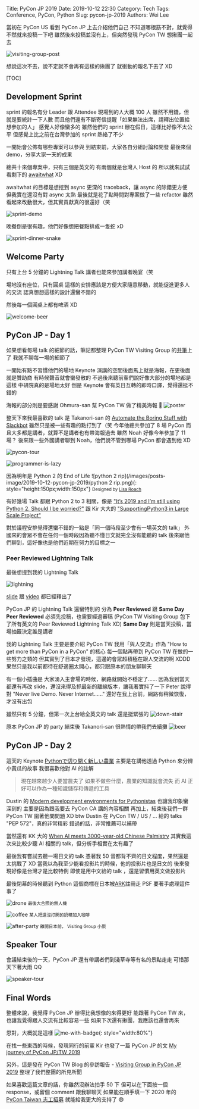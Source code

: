 Title: PyCon JP 2019
Date: 2019-10-12 22:30
Category: Tech
Tags: Conference, PyCon, Python
Slug: pycon-jp-2019
Authors: Wei Lee

當初在 PyCon US 看到 PyCon JP 上去介紹他們自己
不知道哪根筋不對，就覺得不然就來投稿一下吧
雖然後來投稿並沒有上，但突然發現 PyCon TW 想揪團一起去

![visiting-group-post](/images/posts-image/2019-10-12-pycon-jp-2019/visiting-group-post.png)

想說這次不去，說不定就不會再有這樣的揪團了
就衝動的報名下去了 XD

[TOC]

## Development Sprint
sprint 的報名有分 Leader 跟 Attendee
現場到的人大概 100 人
雖然不用錢，但就是要統計一下人數
而且他們還有不斷寄信提醒「如果無法出席，請釋出位置給想參加的人」
感覺人好像蠻多的
雖然他們的 sprint 辦在假日，這樣比好像不太公平
但感覺上比之前在台灣參加的 sprint 熱絡了不少

一開始會公佈有哪些專案可以參與
到結束前，大家各自分組討論和開發
最後來個 demo，分享大家一天的成果

總共十來個專案中，只有三個是英文的
有兩個就是台灣人 Host 的
所以就來試試看剩下的 [awaitwhat](https://github.com/dimaqq/awaitwhat) XD

awaitwhat 的目標是想挖到 async 更深的 traceback，讓 async 的除錯更方便
但我實在還沒有對 async 太熟
最後就是花了點時間對專案做了一些 refactor
雖然看起來改動很大，但其實貢獻真的很還好（笑

![sprint-demo](/images/posts-image/2019-10-12-pycon-jp-2019/15700839086070.jpg)

晚餐倒是很有趣，他們好像想把餐點排成一隻蛇 xD

![sprint-dinner-snake](/images/posts-image/2019-10-12-pycon-jp-2019/15700839118735.jpg)

## Welcome Party
只有上台 5 分鐘的 Lightning Talk 講者也能來參加講者晚宴（笑

場地沒有座位，只有圓桌
這樣的安排應該是方便大家隨意移動，就能促進更多人的交流
認真想想這樣的設計還蠻不錯的

然後每一個圓桌上都有啤酒 XD

![welcome-beer](/images/posts-image/2019-10-12-pycon-jp-2019/15700839787175.jpg)

## PyCon JP - Day 1
如果想看每場 talk 的細節的話，筆記都整理 PyCon TW Visiting Group 的[共筆](https://hackmd.io/pYYzA4hLROGFKbXR0QMTMA?view)上了
我就不聊每一場的細節了

一開始有點不習慣他們的場地
Keynote 演講的空間後面馬上就是海報，在更後面就是贊助商
有時候聲音就會蠻發散的
不過後來聽前輩們說好像大部分的場地都是這樣
中研院真的是場地太好
倒是 Keynote 會有英日互轉的即時口譯，覺得還挺不錯的

海報的部分則是要感謝 Ohmura-san 幫 PyCon TW 做了精美海報 🙏
![poster](/images/posts-image/2019-10-12-pycon-jp-2019/15700840034582.jpg)

整天下來我最喜歡的 talk 是 Takanori-san 的 [Automate the Boring Stuff with Slackbot](https://www.youtube.com/watch?v=rbNI2LzwaqE)
雖然只是被一些有趣的點打到了（笑
今年他總共參加了 8 場 PyCon
而且大多都是講者，就算不是講者也有帶海報過去
雖然 Noah 好像今年參加了 11 場？
後來跟一些外國講者聊到 Noah，他們說不管到哪場 PyCon 都會遇到他 XD

![pycon-tour](/images/posts-image/2019-10-12-pycon-jp-2019/15700840070533.jpg)

![programmer-is-lazy](/images/posts-image/2019-10-12-pycon-jp-2019/15700840091662.jpg)

因為明年是 Python 2 的 End of Life
![python 2 rip](/images/posts-image/2019-10-12-pycon-jp-2019/python 2 rip.png){: style="height:150px;width:150px"}
<small>Designed by [Lisa Roach](https://twitter.com/lisroach)</small>

有好幾場 Talk 都跟 Python 2 to 3 相關，像是 ["It’s 2019 and I’m still using Python 2. Should I be worried?"](https://www.youtube.com/watch?v=8a_TEjCl8NQ) 跟 Kir 大大的 ["SupportingPython3 in Large Scale Project"](https://www.youtube.com/watch?v=BS-HyV3V7GI)

對於議程安排覺得還蠻不錯的一點是「同一個時段至少會有一場英文的 talk」
外國來的會眾不會在任何一個時段因為聽不懂日文就完全沒有能聽的 talk
後來跟他們聊到，這好像也是他們近期在努力的目標之一

### Peer Reviewed Lightning Talk
最後想提到我的 Lightning Talk

![lightning](/images/posts-image/2019-10-12-pycon-jp-2019/15700840162587.jpg)

[slide](https://docs.google.com/presentation/d/1buthYkXvgjbrvb3CT9eXUKklRZOTPc4aN3RgH1PZayk/edit#slide=id.g5cf8cd871b_0_9) 跟 [video](https://www.youtube.com/watch?v=7U2D5tcMZb4&t=1110s) 都已經釋出了

PyCon JP 的 Lightning Talk 還蠻特別的
分為 **Peer Reviewed** 跟 **Same Day**
**Peer Reviewed** 必須先投稿，也需要經過審稿
(PyCon TW Visiting Group 包下了所有英文的 Peer Reviewed Lightning Talk XD)
**Same Day** 則是當天投稿，當場抽籤決定誰是講者

我的 Lightning Talk 主要是要介紹 PyCon TW
我用「與人交流」作為 "How to get more than PyCon in a PyCon" 的核心
每一個點再帶到 PyCon TW 在做的一些努力之類的
但其實到了日本才發現，這邊的會眾超積極在跟人交流的啊 XDDD
果然只是我以前都待在舒適圈太開心，都只跟原本的朋友聊聊天

有一個小插曲是
大家湧入主會場的時候，網路就開始不穩定了......
因為我到當天都還有再改 slide，還沒來得及抓最新的離線版本，讓我著實抖了一下
Peter 說得對 "Never live Demo. Never Internet......"
還好在我上台前，網路有稍微恢復，才沒有出包

雖然只有 5 分鐘，但第一次上台給全英文的 talk 還是挺緊張的
![down-stair](/images/posts-image/2019-10-12-pycon-jp-2019/15700840143063.jpg)

原本 PyCon JP 的 party 結束後
Takanori-san 很熱情的帶我們去續攤
![beer](/images/posts-image/2019-10-12-pycon-jp-2019/15700840215951.jpg)

## PyCon JP - Day 2
這天的 Keynote [Pythonで切り開く新しい農業](https://www.youtube.com/watch?v=0bTPOsVvG7g) 主要是在講他透過 Python 來分辨小黃瓜的故事
我很喜歡他對 AI 的註解
> 現在越來越少人要當農夫了
> 如果不做些什麼，農業的知識就會流失
> 而 AI 正好可以作為一種知識儲存和傳遞的工具

Dustin 的 [Modern development environments for Pythonistas](https://www.youtube.com/watch?v=d3cj4f63u-A) 也讓我印象蠻深刻的
主要是因為跟我要去 PyCon CA 講的內容相關
再加上，結束後我們一群 PyCon TW 圍著他問問題 XD
btw Dustin 在 PyCon TW / US / ... 給的 talks "PEP 572"，真的非常精彩
錯過的話，非常推薦可以補帶

當然還有 KK 大的 [When AI meets 3000-year-old Chinese Palmistry](https://www.youtube.com/watch?v=NLLhYKscuMk)
其實我這次來比較少聽 AI 相關的 talk，但分析手相實在太有趣了

最後我有嘗試去聽一場日文的 talk
憑著我 50 音都背不齊的日文程度，果然還是太挑戰了 XD
當我以為我至少能看投影片的時候，他的投影片也是日文的
後來發現好像是台灣才是比較特例
即使是用中文給的 talk ，還是習慣用英文做投影片

最後閉幕的時候聽到 Python 這個商標在日本被[ARK](http://www.gigamall.ne.jp/ark/ai/python.html)註冊走
PSF 要著手處理這件事了

![drone](/images/posts-image/2019-10-12-pycon-jp-2019/15700840284965.jpg)
<small>最後大合照的無人機</small>

![coffee](/images/posts-image/2019-10-12-pycon-jp-2019/15700840254045.jpg)
<small>某人把還沒打開的奶精加入咖啡</small>

![after-party](/images/posts-image/2019-10-12-pycon-jp-2019/15700840345989.jpg)
<small>離開日本前， Visiting Group 小聚</small>

## Speaker Tour
會議結束後的一天，PyCon JP 還有帶講者們到淺草寺等有名的景點走走
可惜那天下著大雨 QQ

![speaker-tour](/images/posts-image/2019-10-12-pycon-jp-2019/15700840364273.jpg)

## Final Words
整體來說，我覺得 PyCon JP 辦得比我想像的來得更好
能跟著 PyCon TW 來，也讓我覺得跟人交流有比較容易一些
如果下次還有揪團，我應該也還會再來

恩對，大概就是這樣
![me-with-badge](/images/posts-image/2019-10-12-pycon-jp-2019/15700840325586.jpg){: style="width:80%"}

在找一些東西的時候，發現同行的前輩 Kir 也發了一篇 PyCon JP 的文
[My journey of PyCon JP/TW 2019](https://medium.com/@Kir.Chou/my-journey-of-pycon-jp-tw-2019-220555e8e3b1)

另外，這是發在 PyCon TW Blog 的參訪報告 - [Visiting Group in PyCon JP 2019](https://pycontw.blogspot.com/2019/10/visiting-group-in-pycon-jp-2019.html)
整理了我們整團的所見所聞

如果喜歡這篇文章的話，你雖然沒辦法拍手 50 下
但可以在下面按一個 response，或留個 comment 跟我聊聊天
如果能在順手填一下 2020 年的 [PyCon Taiwan 志工招募](https://docs.google.com/forms/d/e/1FAIpQLSe6whkZAEZD10LlPQuSWRYsshySoNR_pux8grGZ0OgmOIkQ3g/viewform?fbclid=IwAR2mPycJxD2HCVm_mIX4v7ChEGwNEgo5-HP_QGA4503dD9E2kCP3M5OihT8) 就能給我更大的支持了 😄
